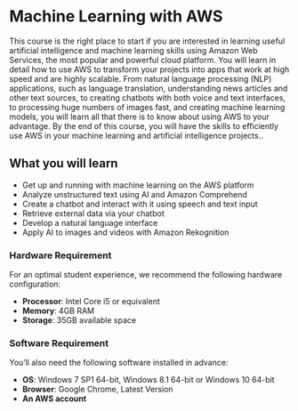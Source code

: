
# Machine Learning with AWS
This course is the right place to start if you are interested in learning useful artificial intelligence and machine learning skills using Amazon Web Services, the most popular and powerful cloud platform. You will learn in detail how to use AWS to transform your projects into apps that work at high speed and are highly scalable. From natural language processing (NLP) applications, such as language translation,
understanding news articles and other text sources, to creating chatbots with both voice and text interfaces, to processing huge numbers of images fast, and creating machine learning models, you will learn all that there is to know about using AWS to your advantage. By the end of this course, you will have the skills to efficiently use AWS in your machine learning and artificial intelligence projects..

## What you will learn
* Get up and running with machine learning on the AWS platform
* Analyze unstructured text using AI and Amazon Comprehend
* Create a chatbot and interact with it using speech and text input
* Retrieve external data via your chatbot
* Develop a natural language interface
* Apply AI to images and videos with Amazon Rekognition

### Hardware Requirement
For an optimal student experience, we recommend the following hardware configuration:
* **Processor**: Intel Core i5 or equivalent
* **Memory**: 4GB RAM
* **Storage**: 35GB available space

### Software Requirement
You’ll also need the following software installed in advance:
* **OS**: Windows 7 SP1 64-bit, Windows 8.1 64-bit or Windows 10 64-bit
* **Browser**: Google Chrome, Latest Version
* **An AWS account**
